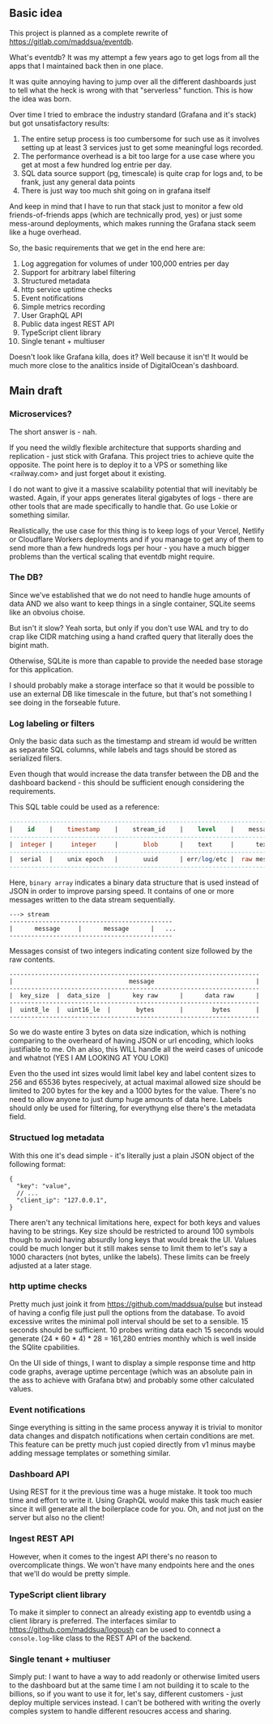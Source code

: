 ## Basic idea

This project is planned as a complete rewrite of <https://gitlab.com/maddsua/eventdb>.

What's eventdb? It was my attempt a few years ago to get logs from all the apps that I maintained back then in one place.

It was quite annoying having to jump over all the different dashboards just to tell what the heck is wrong with that "serverless" function. This is how the idea was born.

Over time I tried to embrace the industry standard (Grafana and it's stack) but got unsatisfactory results:

1. The entire setup process is too cumbersome for such use as it involves setting up at least 3 services just to get some meaningful logs recorded.
2. The performance overhead is a bit too large for a use case where you get at most a few hundred log entrie per day.
3. SQL data source support (pg, timescale) is quite crap for logs and, to be frank, just any general data points
4. There is just way too much shit going on in grafana itself

And keep in mind that I have to run that stack just to monitor a few old friends-of-friends apps (which are technically prod, yes) or just some mess-around deployments, which makes running the Grafana stack seem like a huge overhead.

So, the basic requirements that we get in the end here are:

1. Log aggregation for volumes of under 100,000 entries per day
2. Support for arbitrary label filtering
3. Structured metadata
4. http service uptime checks
5. Event notifications
6. Simple metrics recording
7. User GraphQL API
8. Public data ingest REST API
9. TypeScript client library
10. Single tenant + multiuser

Doesn't look like Grafana killa, does it? Well because it isn't! It would be much more close to the analitics inside of DigitalOcean's dashboard.

## Main draft

### Microservices?

The short answer is - nah.

If you need the wildly flexible architecture that supports sharding and replication - just stick with Grafana. This project tries to achieve quite the opposite. The point here is to deploy it to a VPS or something like <railway.com> and just forget about it existing.

I do not want to give it a massive scalability potential that will inevitably be wasted. Again, if your apps generates literal gigabytes of logs - there are other tools that are made specifically to handle that. Go use Lokie or something similar.

Realistically, the use case for this thing is to keep logs of your Vercel, Netlify or Cloudflare Workers deployments and if you manage to get any of them to send more than a few hundreds logs per hour - you have a much bigger problems than the vertical scaling that eventdb might require.


### The DB?

Since we've established that we do not need to handle huge amounts of data AND we also want to keep things in a single container, SQLite seems like an obvoius choise.

But isn't it slow? Yeah sorta, but only if you don't use WAL and try to do crap like CIDR matching using a hand crafted query that literally does the bigint math.

Otherwise, SQLite is more than capable to provide the needed base storage for this application.

I should probably make a storage interface so that it would be possible to use an external DB like timescale in the future, but that's not something I see doing in the forseable future.


### Log labeling or filters

Only the basic data such as the timestamp and stream id would be written as separate SQL columns, while labels and tags should be stored as serialized filers.

Even though that would increase the data transfer between the DB and the dashboard backend - this should be sufficient enough considering the requirements.

This SQL table could be used as a reference:
```sql
--------------------------------------------------------------------------------------------------------------
|    id    |    timestamp    |    stream_id    |    level    |    message    |    labels    |    metadata    |
--------------------------------------------------------------------------------------------------------------
|  integer |     integer     |       blob      |    text     |      text     |     blob     |      blob      |
--------------------------------------------------------------------------------------------------------------
|  serial  |    unix epoch   |       uuid      | err/log/etc |  raw message  | binary array |    json map    |
--------------------------------------------------------------------------------------------------------------
```

Here, `binary array` indicates a binary data structure that is used instead of JSON in order to improve parsing speed. It contains of one or more messages written to the data stream sequentially.
```
---> stream
---------------------------------------------
|      message     |      message      |   ...
---------------------------------------------
```

Messages consist of two integers indicating content size followed by the raw contents.
```
---------------------------------------------------------------------
|                                message                            |
---------------------------------------------------------------------
|  key_size  |  data_size  |      key raw      |      data raw      |
---------------------------------------------------------------------
|  uint8_le  |  uint16_le  |       bytes       |        bytes       |
---------------------------------------------------------------------
```

So we do waste entire 3 bytes on data size indication, which is nothing comparing to the overheard of having JSON or url encoding, which looks justifiable to me. Oh an also, this WILL handle all the weird cases of unicode and whatnot (YES I AM LOOKING AT YOU LOKI)

Even tho the used int sizes would limit label key and label content sizes to 256 and 65536 bytes respecively, at actual maximal allowed size should be limited to 200 bytes for the key and a 1000 bytes for the value. There's no need to allow anyone to just dump huge amounts of data here. Labels should only be used for filtering, for everythyng else there's the metadata field.


### Structued log metadata

With this one it's dead simple - it's literally just a plain JSON object of the following format:
```jsonc
{
  "key": "value",
  // ...
  "client_ip": "127.0.0.1",
}
```

There aren't any technical limitations here, expect for both keys and values having to be strings. Key size should be restricted to around 100 symbols though to avoid having absurdly long keys that would break the UI. Values could be much longer but it still makes sense to limit them to let's say a 1000 characters (not bytes, unlike the labels). These limits can be freely adjusted at a later stage.


### http uptime checks

Pretty much just joink it from <https://github.com/maddsua/pulse> but instead of having a config file just pull the options from the database. To avoid excessive writes the minimal poll interval should be set to a sensible. 15 seconds should be sufficient. 10 probes writing data each 15 seconds would generate (24 * 60 * 4) * 28 = 161,280 entries monthly which is well inside the SQlite cpabilities.

On the UI side of things, I want to display a simple response time and http code graphs, average uptime percentage (which was an absolute pain in the ass to achieve with Grafana btw) and probably some other calculated values.


### Event notifications

Singe everything is sitting in the same process anyway it is trivial to monitor data changes and dispatch notifications when certain conditions are met. This feature can be pretty much just copied directly from v1 minus maybe adding message templates or something similar.


### Dashboard API

Using REST for it the previous time was a huge mistake. It took too much time and effort to write it. Using GraphQL would make this task much easier since it will generate all the boilerplace code for you. Oh, and not just on the server but also no the client!


### Ingest REST API

However, when it comes to the ingest API there's no reason to overcomplicate things. We won't have many endpoints here and the ones that we'll do would be pretty simple.


### TypeScript client library

To make it simpler to connect an already existing app to eventdb using a client library is preferred. The interfaces similar to <https://github.com/maddsua/logpush> can be used to connect a `console.log`-like class to the REST API of the backend.


### Single tenant + multiuser

Simply put: I want to have a way to add readonly or otherwise limited users to the dashboard but at the same time I am not building it to scale to the billions, so if you want to use it for, let's say, different customers - just deploy multiple services instead. I can't be bothered with writing the overly comples system to handle different resoucres access and sharing.
